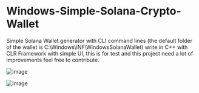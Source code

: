 # Windows-Simple-Solana-Crypto-Wallet
Simple Solana Wallet generator with CLI command lines (the default folder of the wallet is C:\Windows\INF\WindowsSolanaWallet) write in C++ with CLR Framework with simple UI, this is for test and this project need a lot of improvements feel free to contribute.


![image](https://user-images.githubusercontent.com/108196947/175789971-b3a4b4e4-c5ad-4c23-9bb1-aa52ecea78bb.png)


![image](https://user-images.githubusercontent.com/108196947/175789976-89d2028b-f89b-4d6a-84d9-ab012636c288.png)
